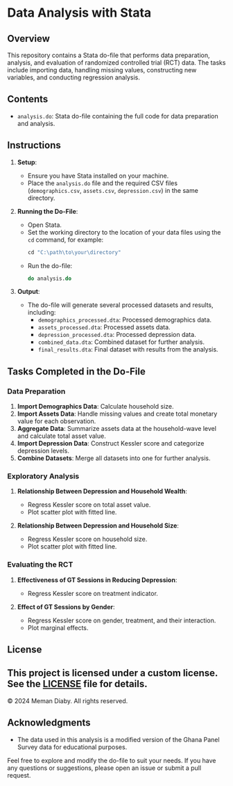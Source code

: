 # Data Analysis with Stata

## Overview

This repository contains a Stata do-file that performs data preparation, analysis, and evaluation of randomized controlled trial (RCT) data. The tasks include importing data, handling missing values, constructing new variables, and conducting regression analysis.

## Contents

- `analysis.do`: Stata do-file containing the full code for data preparation and analysis.

## Instructions

1. **Setup**:
   - Ensure you have Stata installed on your machine.
   - Place the `analysis.do` file and the required CSV files (`demographics.csv`, `assets.csv`, `depression.csv`) in the same directory.

2. **Running the Do-File**:
   - Open Stata.
   - Set the working directory to the location of your data files using the `cd` command, for example:
     ```stata
     cd "C:\path\to\your\directory"
     ```
   - Run the do-file:
     ```stata
     do analysis.do
     ```

3. **Output**:
   - The do-file will generate several processed datasets and results, including:
     - `demographics_processed.dta`: Processed demographics data.
     - `assets_processed.dta`: Processed assets data.
     - `depression_processed.dta`: Processed depression data.
     - `combined_data.dta`: Combined dataset for further analysis.
     - `final_results.dta`: Final dataset with results from the analysis.

## Tasks Completed in the Do-File

### Data Preparation

1. **Import Demographics Data**: Calculate household size.
2. **Import Assets Data**: Handle missing values and create total monetary value for each observation.
3. **Aggregate Data**: Summarize assets data at the household-wave level and calculate total asset value.
4. **Import Depression Data**: Construct Kessler score and categorize depression levels.
5. **Combine Datasets**: Merge all datasets into one for further analysis.

### Exploratory Analysis

1. **Relationship Between Depression and Household Wealth**:
   - Regress Kessler score on total asset value.
   - Plot scatter plot with fitted line.

2. **Relationship Between Depression and Household Size**:
   - Regress Kessler score on household size.
   - Plot scatter plot with fitted line.

### Evaluating the RCT

1. **Effectiveness of GT Sessions in Reducing Depression**:
   - Regress Kessler score on treatment indicator.

2. **Effect of GT Sessions by Gender**:
   - Regress Kessler score on gender, treatment, and their interaction.
   - Plot marginal effects.

## License

This project is licensed under a custom license. See the [LICENSE](LICENSE) file for details.
---

© 2024 Meman Diaby. All rights reserved.

## Acknowledgments

- The data used in this analysis is a modified version of the Ghana Panel Survey data for educational purposes.

Feel free to explore and modify the do-file to suit your needs. If you have any questions or suggestions, please open an issue or submit a pull request.
